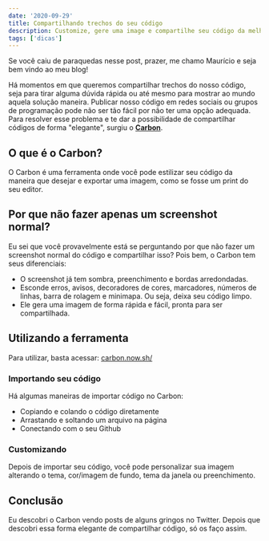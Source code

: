```yaml
---
date: '2020-09-29'
title: Compartilhando trechos do seu código
description: Customize, gere uma image e compartilhe seu código da melhor maneira
tags: ['dicas']
---
```


Se você caiu de paraquedas nesse post, prazer, me chamo Maurício e seja bem vindo ao meu blog!

Há momentos em que queremos compartilhar trechos do nosso código, seja para tirar alguma dúvida rápida ou até mesmo para mostrar ao mundo aquela solução maneira. Publicar nosso código em redes sociais ou grupos de programação pode não ser tão fácil por não ter uma opção adequada. Para resolver esse problema e te dar a possibilidade de compartilhar códigos de forma "elegante", surgiu o **[Carbon](https://carbon.now.sh/)**.

## O que é o Carbon?

O Carbon é uma ferramenta onde você pode estilizar seu código da maneira que desejar e exportar uma imagem, como se fosse um print do seu editor.

## Por que não fazer apenas um screenshot normal?

Eu sei que você provavelmente está se perguntando por que não fazer um screenshot normal do código e compartilhar isso? Pois bem, o Carbon tem seus diferenciais:

- O screenshot já tem sombra, preenchimento e bordas arredondadas.
- Esconde erros, avisos, decoradores de cores, marcadores, números de linhas, barra de rolagem e minimapa. Ou seja, deixa seu código limpo.
- Ele gera uma imagem de forma rápida e fácil, pronta para ser compartilhada.

## Utilizando a ferramenta

Para utilizar, basta acessar: [carbon.now.sh/](https://carbon.now.sh/)

### Importando seu código

Há algumas maneiras de importar código no Carbon:

- Copiando e colando o código diretamente
- Arrastando e soltando um arquivo na página
- Conectando com o seu Github

### Customizando

Depois de importar seu código, você pode personalizar sua imagem alterando o tema, cor/imagem de fundo, tema da janela ou preenchimento.

## Conclusão

Eu descobri o Carbon vendo posts de alguns gringos no Twitter. Depois que descobri essa forma elegante de compartilhar código, só os faço assim.
